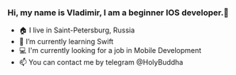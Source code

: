 ### Hi, my name is Vladimir, I am a beginner IOS developer.👋

- 🏠 I live in Saint-Petersburg, Russia
- 🌱 I’m currently learning Swift 
- 💻 I'm currently looking for a job in Mobile Development
- 📫 You can contact me by telegram @HolyBuddha
<!--
**HolyBuddha/HolyBuddha** is a ✨ _special_ ✨ repository because its `README.md` (this file) appears on your GitHub profile.

Here are some ideas to get you started:

- 🔭 I’m currently working on ...
- 🌱 I’m currently learning ...
- 👯 I’m looking to collaborate on ...
- 🤔 I’m looking for help with ...
- 💬 Ask me about ...
- 📫 How to reach me: ...
- 😄 Pronouns: ...
- ⚡ Fun fact: ...
-->
